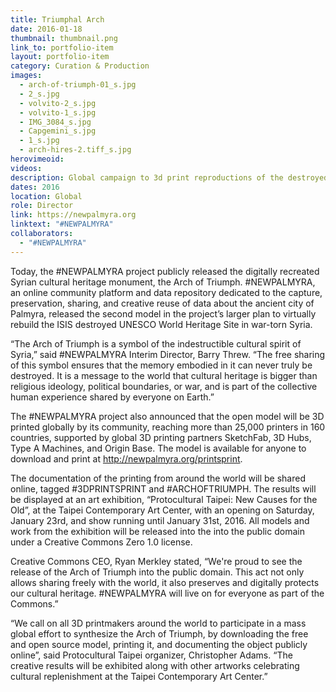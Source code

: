 ```yaml
---
title: Triumphal Arch
date: 2016-01-18
thumbnail: thumbnail.png
link_to: portfolio-item
layout: portfolio-item
category: Curation & Production
images:
  - arch-of-triumph-01_s.jpg
  - 2_s.jpg
  - volvito-2_s.jpg
  - volvito-1_s.jpg
  - IMG_3084_s.jpg
  - Capgemini_s.jpg
  - 1_s.jpg
  - arch-hires-2.tiff_s.jpg
herovimeoid:
videos:
description: Global campaign to 3d print reproductions of the destroyed Palmyra Monumental Arch.
dates: 2016
location: Global
role: Director
link: https://newpalmyra.org
linktext: "#NEWPALMYRA"
collaborators:
  - "#NEWPALMYRA"
---
```

Today, the #NEWPALMYRA project publicly released the digitally recreated Syrian cultural heritage monument, the Arch of Triumph. #NEWPALMYRA, an online community platform and data repository dedicated to the capture, preservation, sharing, and creative reuse of data about the ancient city of Palmyra, released the second model in the project’s larger plan to virtually rebuild the ISIS destroyed UNESCO World Heritage Site in war-torn Syria.

“The Arch of Triumph is a symbol of the indestructible cultural spirit of Syria,” said #NEWPALMYRA Interim Director, Barry Threw. “The free sharing of this symbol ensures that the memory embodied in it can never truly be destroyed. It is a message to the world that cultural heritage is bigger than religious ideology, political boundaries, or war, and is part of the collective human experience shared by everyone on Earth.”

The #NEWPALMYRA project also announced that the open model will be 3D printed globally by its community, reaching more than 25,000 printers in 160 countries, supported by global 3D printing partners SketchFab, 3D Hubs, Type A Machines, and Origin Base. The model is available for anyone to download and print at http://newpalmyra.org/printsprint.

The documentation of the printing from around the world will be shared online, tagged #3DPRINTSPRINT and #ARCHOFTRIUMPH. The results will be displayed at an art exhibition, “Protocultural Taipei: New Causes for the Old”, at the Taipei Contemporary Art Center, with an opening on Saturday, January 23rd, and show running until January 31st, 2016. All models and work from the exhibition will be released into the into the public domain under a Creative Commons Zero 1.0 license.

Creative Commons CEO, Ryan Merkley stated, “We're proud to see the release of the Arch of Triumph into the public domain. This act not only allows sharing freely with the world, it also preserves and digitally protects our cultural heritage. #NEWPALMYRA will live on for everyone as part of the Commons.”

“We call on all 3D printmakers around the world to participate in a mass global effort to synthesize the Arch of Triumph, by downloading the free and open source model, printing it, and documenting the object publicly online”, said Protocultural Taipei organizer, Christopher Adams. “The creative results will be exhibited along with other artworks celebrating cultural replenishment at the Taipei Contemporary Art Center.”